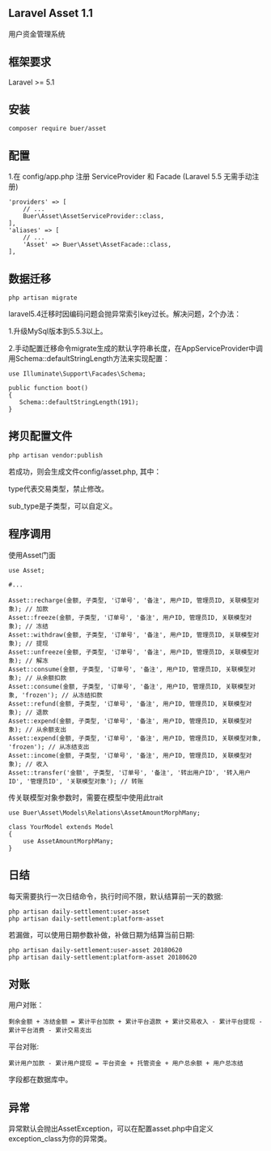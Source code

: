 ## Laravel Asset 1.1
用户资金管理系统

## 框架要求
Laravel >= 5.1

## 安装
```
composer require buer/asset
```

## 配置
1.在 config/app.php 注册 ServiceProvider 和 Facade (Laravel 5.5 无需手动注册)
```
'providers' => [
    // ...
    Buer\Asset\AssetServiceProvider::class,
],
'aliases' => [
    // ...
    'Asset' => Buer\Asset\AssetFacade::class,
],
```

## 数据迁移
```
php artisan migrate
```

laravel5.4迁移时因编码问题会抛异常索引key过长。解决问题，2个办法：

1.升级MySql版本到5.5.3以上。

2.手动配置迁移命令migrate生成的默认字符串长度，在AppServiceProvider中调用Schema::defaultStringLength方法来实现配置：

```
use Illuminate\Support\Facades\Schema;

public function boot()
{
   Schema::defaultStringLength(191);
}
```

## 拷贝配置文件
```
php artisan vendor:publish
```
若成功，则会生成文件config/asset.php, 其中：

type代表交易类型，禁止修改。

sub_type是子类型，可以自定义。

## 程序调用
使用Asset门面
```
use Asset;

#...

Asset::recharge(金额, 子类型, '订单号', '备注', 用户ID, 管理员ID, 关联模型对象); // 加款
Asset::freeze(金额, 子类型, '订单号', '备注', 用户ID, 管理员ID, 关联模型对象); // 冻结
Asset::withdraw(金额, 子类型, '订单号', '备注', 用户ID, 管理员ID, 关联模型对象); // 提现
Asset::unfreeze(金额, 子类型, '订单号', '备注', 用户ID, 管理员ID, 关联模型对象); // 解冻
Asset::consume(金额, 子类型, '订单号', '备注', 用户ID, 管理员ID, 关联模型对象); // 从余额扣款
Asset::consume(金额, 子类型, '订单号', '备注', 用户ID, 管理员ID, 关联模型对象, 'frozen'); // 从冻结扣款
Asset::refund(金额, 子类型, '订单号', '备注', 用户ID, 管理员ID, 关联模型对象); // 退款
Asset::expend(金额, 子类型, '订单号', '备注', 用户ID, 管理员ID, 关联模型对象); // 从余额支出
Asset::expend(金额, 子类型, '订单号', '备注', 用户ID, 管理员ID, 关联模型对象, 'frozen'); // 从冻结支出
Asset::income(金额, 子类型, '订单号', '备注', 用户ID, 管理员ID, 关联模型对象); // 收入
Asset::transfer('金额', 子类型, '订单号', '备注', '转出用户ID', '转入用户ID', '管理员ID', '关联模型对象'); // 转账
```
传关联模型对象参数时，需要在模型中使用此trait
```
use Buer\Asset\Models\Relations\AssetAmountMorphMany;

class YourModel extends Model
{
    use AssetAmountMorphMany;
}
```
## 日结
每天需要执行一次日结命令，执行时间不限，默认结算前一天的数据:
```
php artisan daily-settlement:user-asset
php artisan daily-settlement:platform-asset
```
若漏做，可以使用日期参数补做，补做日期为结算当前日期:
```
php artisan daily-settlement:user-asset 20180620
php artisan daily-settlement:platform-asset 20180620
```

## 对账
用户对账：
```
剩余金额 + 冻结金额 = 累计平台加款 + 累计平台退款 + 累计交易收入 - 累计平台提现 - 累计平台消费 - 累计交易支出
```
平台对账:
```
累计用户加款 - 累计用户提现 = 平台资金 + 托管资金 + 用户总余额 + 用户总冻结
```
字段都在数据库中。

## 异常
异常默认会抛出AssetException，可以在配置asset.php中自定义exception_class为你的异常类。
